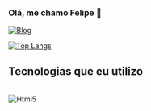 ### Olá, me chamo Felipe 👋

[![Blog](https://img.shields.io/badge/Instagram-E4405F?style=for-the-badge&logo=instagram&logoColor=white)](https://www.instagram.com/fhelps11/)

[![Top Langs](https://github-readme-stats.vercel.app/api/top-langs/?username=anuraghazra&layout=compact)](https://github.com/anuraghazra/github-readme-stats)

## Tecnologias que eu utilizo

<div style="display: inline_block" ><br/>
            <img align="center" alt="Html5 "src="https://img.shields.io/badge/HTML5-E34F26?style=for-the-badge&logo=html5&logoColor=white" />
           
</div>
